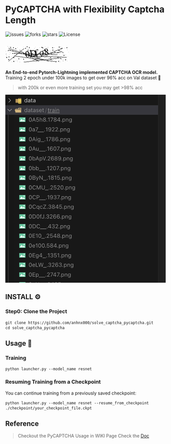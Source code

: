 # PyCAPTCHA with Flexibility Captcha Length

![issues](https://img.shields.io/github/issues/anhnx000/solve_captcha_pycaptcha?style=plastic)
![forks](https://img.shields.io/github/forks/anhnx000/solve_captcha_pycaptcha)
![stars](https://img.shields.io/github/stars/anhnx000/solve_captcha_pycaptcha)
![License](https://img.shields.io/github/license/anhnx000/solve_captcha_pycaptcha)

![](./assets/captcha.png)
---

**An End-to-end Pytorch-Lightning implemented CAPTCHA OCR model.**  
Training 2 epoch under 100k images to get over 96% acc on Val dataset 🤩  
> with 200k or even more training set you may get >98% acc

![](./assets/testing.png)



## INSTALL ⚙️
### Step0: Clone the Project
```shell
git clone https://github.com/anhnx000/solve_captcha_pycaptcha.git
cd solve_captcha_pycaptcha
```
## Usage 🚀

### Training
```shell
python launcher.py --model_name resnet
```

### Resuming Training from a Checkpoint
You can continue training from a previously saved checkpoint:
```shell
python launcher.py --model_name resnet --resume_from_checkpoint ./checkpoint/your_checkpoint_file.ckpt
```

## Reference
> Checkout the PyCAPTCHA Usage in WIKI Page
Check the [Doc](https://github.com/ZiYang-xie/PyCAPTCHA/wiki)

